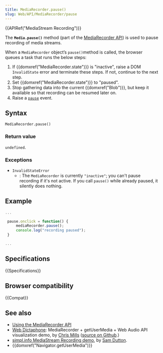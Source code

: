 ```yaml
---
title: MediaRecorder.pause()
slug: Web/API/MediaRecorder/pause
---
```


{{APIRef("MediaStream Recording")}}

The **`Media.pause()`** method (part of the [MediaRecorder API](/zh-CN/docs/Web/API/MediaRecorder_API)) is used to pause recording of media streams.

When a `MediaRecorder` object’s `pause()`method is called, the browser queues a task that runs the below steps:

1. If {{domxref("MediaRecorder.state")}} is "inactive", raise a DOM `InvalidState` error and terminate these steps. If not, continue to the next step.
2. Set {{domxref("MediaRecorder.state")}} to "paused".
3. Stop gathering data into the current {{domxref("Blob")}}, but keep it available so that recording can be resumed later on.
4. Raise a [`pause`](/zh-CN/docs/Web/API/HTMLMediaElement/pause_event) event.

## Syntax

```plain
MediaRecorder.pause()
```

### Return value

`undefined`.

### Exceptions

- `InvalidStateError`
  - : The `MediaRecorder` is currently `"inactive"`; you can't pause recording if it's not active. If you call `pause()` while already paused, it silently does nothing.

## Example

```js
...

 pause.onclick = function() {
     mediaRecorder.pause();
     console.log("recording paused");
 }

...
```

## Specifications

{{Specifications}}

## Browser compatibility

{{Compat}}

## See also

- [Using the MediaRecorder API](/zh-CN/docs/Web/API/MediaRecorder_API/Using_the_MediaRecorder_API)
- [Web Dictaphone](http://mdn.github.io/web-dictaphone/): MediaRecorder + getUserMedia + Web Audio API visualization demo, by [Chris Mills](https://twitter.com/chrisdavidmills) ([source on Github](https://github.com/mdn/web-dictaphone/).)
- [simpl.info MediaStream Recording demo](http://simpl.info/mediarecorder/), by [Sam Dutton](https://twitter.com/sw12).
- {{domxref("Navigator.getUserMedia")}}
